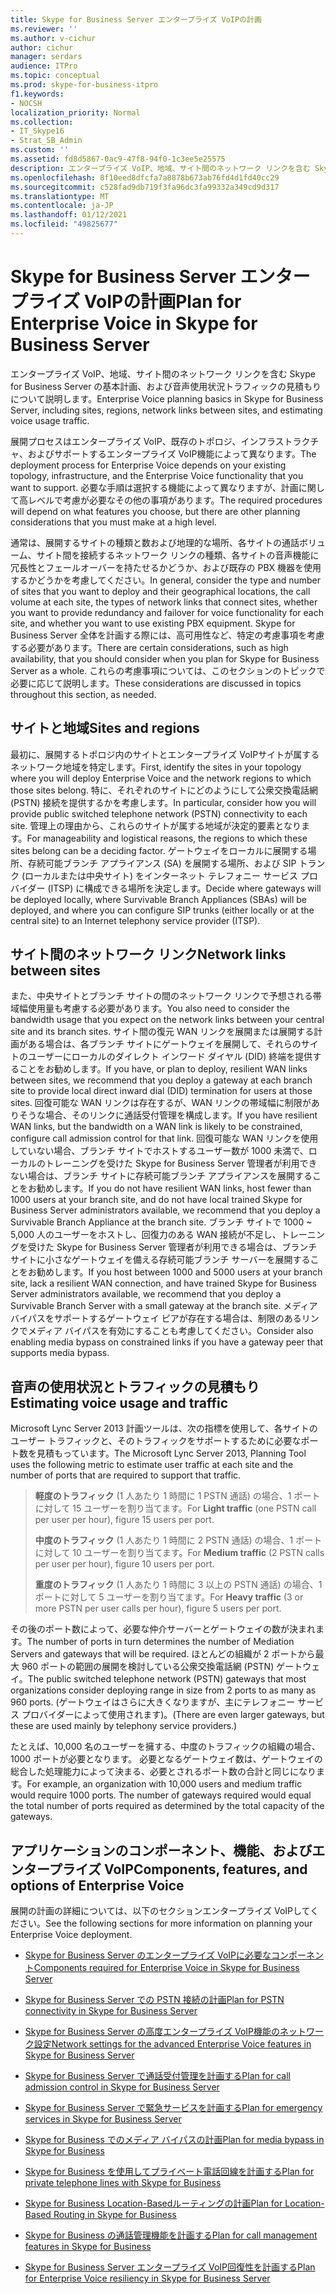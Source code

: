 ```yaml
---
title: Skype for Business Server エンタープライズ VoIPの計画
ms.reviewer: ''
ms.author: v-cichur
author: cichur
manager: serdars
audience: ITPro
ms.topic: conceptual
ms.prod: skype-for-business-itpro
f1.keywords:
- NOCSH
localization_priority: Normal
ms.collection:
- IT_Skype16
- Strat_SB_Admin
ms.custom: ''
ms.assetid: fd8d5867-0ac9-47f8-94f0-1c3ee5e25575
description: エンタープライズ VoIP、地域、サイト間のネットワーク リンクを含む Skype for Business Server の基本計画、および音声使用状況トラフィックの見積もりについて説明します。
ms.openlocfilehash: 8f10eed8dfcfa7a8878b673ab76fd4d1fd40cc29
ms.sourcegitcommit: c528fad9db719f3fa96dc3fa99332a349cd9d317
ms.translationtype: MT
ms.contentlocale: ja-JP
ms.lasthandoff: 01/12/2021
ms.locfileid: "49825677"
---
```

# <a name="plan-for-enterprise-voice-in-skype-for-business-server"></a><span data-ttu-id="80aef-103">Skype for Business Server エンタープライズ VoIPの計画</span><span class="sxs-lookup"><span data-stu-id="80aef-103">Plan for Enterprise Voice in Skype for Business Server</span></span>
 
<span data-ttu-id="80aef-104">エンタープライズ VoIP、地域、サイト間のネットワーク リンクを含む Skype for Business Server の基本計画、および音声使用状況トラフィックの見積もりについて説明します。</span><span class="sxs-lookup"><span data-stu-id="80aef-104">Enterprise Voice planning basics in Skype for Business Server, including sites, regions, network links between sites, and estimating voice usage traffic.</span></span>
  
<span data-ttu-id="80aef-105">展開プロセスはエンタープライズ VoIP、既存のトポロジ、インフラストラクチャ、およびサポートするエンタープライズ VoIP機能によって異なります。</span><span class="sxs-lookup"><span data-stu-id="80aef-105">The deployment process for Enterprise Voice depends on your existing topology, infrastructure, and the Enterprise Voice functionality that you want to support.</span></span> <span data-ttu-id="80aef-106">必要な手順は選択する機能によって異なりますが、計画に関して高レベルで考慮が必要なその他の事項があります。</span><span class="sxs-lookup"><span data-stu-id="80aef-106">The required procedures will depend on what features you choose, but there are other planning considerations that you must make at a high level.</span></span>
  
<span data-ttu-id="80aef-107">通常は、展開するサイトの種類と数および地理的な場所、各サイトの通話ボリューム、サイト間を接続するネットワーク リンクの種類、各サイトの音声機能に冗長性とフェールオーバーを持たせるかどうか、および既存の PBX 機器を使用するかどうかを考慮してください。</span><span class="sxs-lookup"><span data-stu-id="80aef-107">In general, consider the type and number of sites that you want to deploy and their geographical locations, the call volume at each site, the types of network links that connect sites, whether you want to provide redundancy and failover for voice functionality for each site, and whether you want to use existing PBX equipment.</span></span> <span data-ttu-id="80aef-108">Skype for Business Server 全体を計画する際には、高可用性など、特定の考慮事項を考慮する必要があります。</span><span class="sxs-lookup"><span data-stu-id="80aef-108">There are certain considerations, such as high availability, that you should consider when you plan for Skype for Business Server as a whole.</span></span> <span data-ttu-id="80aef-109">これらの考慮事項については、このセクションのトピックで必要に応じて説明します。</span><span class="sxs-lookup"><span data-stu-id="80aef-109">These considerations are discussed in topics throughout this section, as needed.</span></span>
  
## <a name="sites-and-regions"></a><span data-ttu-id="80aef-110">サイトと地域</span><span class="sxs-lookup"><span data-stu-id="80aef-110">Sites and regions</span></span>

<span data-ttu-id="80aef-111">最初に、展開するトポロジ内のサイトとエンタープライズ VoIPサイトが属するネットワーク地域を特定します。</span><span class="sxs-lookup"><span data-stu-id="80aef-111">First, identify the sites in your topology where you will deploy Enterprise Voice and the network regions to which those sites belong.</span></span> <span data-ttu-id="80aef-112">特に、それぞれのサイトにどのようにして公衆交換電話網 (PSTN) 接続を提供するかを考慮します。</span><span class="sxs-lookup"><span data-stu-id="80aef-112">In particular, consider how you will provide public switched telephone network (PSTN) connectivity to each site.</span></span> <span data-ttu-id="80aef-113">管理上の理由から、これらのサイトが属する地域が決定的要素となります。</span><span class="sxs-lookup"><span data-stu-id="80aef-113">For manageability and logistical reasons, the regions to which these sites belong can be a deciding factor.</span></span> <span data-ttu-id="80aef-114">ゲートウェイをローカルに展開する場所、存続可能ブランチ アプライアンス (SA) を展開する場所、および SIP トランク (ローカルまたは中央サイト) をインターネット テレフォニー サービス プロバイダー (ITSP) に構成できる場所を決定します。</span><span class="sxs-lookup"><span data-stu-id="80aef-114">Decide where gateways will be deployed locally, where Survivable Branch Appliances (SBAs) will be deployed, and where you can configure SIP trunks (either locally or at the central site) to an Internet telephony service provider (ITSP).</span></span>
  
## <a name="network-links-between-sites"></a><span data-ttu-id="80aef-115">サイト間のネットワーク リンク</span><span class="sxs-lookup"><span data-stu-id="80aef-115">Network links between sites</span></span>

<span data-ttu-id="80aef-116">また、中央サイトとブランチ サイトの間のネットワーク リンクで予想される帯域幅使用量も考慮する必要があります。</span><span class="sxs-lookup"><span data-stu-id="80aef-116">You also need to consider the bandwidth usage that you expect on the network links between your central site and its branch sites.</span></span> <span data-ttu-id="80aef-117">サイト間の復元 WAN リンクを展開または展開する計画がある場合は、各ブランチ サイトにゲートウェイを展開して、それらのサイトのユーザーにローカルのダイレクト インワード ダイヤル (DID) 終端を提供することをお勧めします。</span><span class="sxs-lookup"><span data-stu-id="80aef-117">If you have, or plan to deploy, resilient WAN links between sites, we recommend that you deploy a gateway at each branch site to provide local direct inward dial (DID) termination for users at those sites.</span></span> <span data-ttu-id="80aef-118">回復可能な WAN リンクは存在するが、WAN リンクの帯域幅に制限がありそうな場合、そのリンクに通話受付管理を構成します。</span><span class="sxs-lookup"><span data-stu-id="80aef-118">If you have resilient WAN links, but the bandwidth on a WAN link is likely to be constrained, configure call admission control for that link.</span></span> <span data-ttu-id="80aef-119">回復可能な WAN リンクを使用していない場合、ブランチ サイトでホストするユーザー数が 1000 未満で、ローカルのトレーニングを受けた Skype for Business Server 管理者が利用できない場合は、ブランチ サイトに存続可能ブランチ アプライアンスを展開することをお勧めします。</span><span class="sxs-lookup"><span data-stu-id="80aef-119">If you do not have resilient WAN links, host fewer than 1000 users at your branch site, and do not have local trained Skype for Business Server administrators available, we recommend that you deploy a Survivable Branch Appliance at the branch site.</span></span> <span data-ttu-id="80aef-120">ブランチ サイトで 1000 ~ 5,000 人のユーザーをホストし、回復力のある WAN 接続が不足し、トレーニングを受けた Skype for Business Server 管理者が利用できる場合は、ブランチ サイトに小さなゲートウェイを備える存続可能ブランチ サーバーを展開することをお勧めします。</span><span class="sxs-lookup"><span data-stu-id="80aef-120">If you host between 1000 and 5000 users at your branch site, lack a resilient WAN connection, and have trained Skype for Business Server administrators available, we recommend that you deploy a Survivable Branch Server with a small gateway at the branch site.</span></span> <span data-ttu-id="80aef-121">メディア バイパスをサポートするゲートウェイ ピアが存在する場合は、制限のあるリンクでメディア バイパスを有効にすることも考慮してください。</span><span class="sxs-lookup"><span data-stu-id="80aef-121">Consider also enabling media bypass on constrained links if you have a gateway peer that supports media bypass.</span></span>
  
## <a name="estimating-voice-usage-and-traffic"></a><span data-ttu-id="80aef-122">音声の使用状況とトラフィックの見積もり</span><span class="sxs-lookup"><span data-stu-id="80aef-122">Estimating voice usage and traffic</span></span>

<span data-ttu-id="80aef-123">Microsoft Lync Server 2013 計画ツールは、次の指標を使用して、各サイトのユーザー トラフィックと、そのトラフィックをサポートするために必要なポート数を見積もっています。</span><span class="sxs-lookup"><span data-stu-id="80aef-123">The Microsoft Lync Server 2013, Planning Tool uses the following metric to estimate user traffic at each site and the number of ports that are required to support that traffic.</span></span>
  
> <span data-ttu-id="80aef-124">**軽度のトラフィック** (1 人あたり 1 時間に 1 PSTN 通話) の場合、1 ポートに対して 15 ユーザーを割り当てます。</span><span class="sxs-lookup"><span data-stu-id="80aef-124">For **Light traffic** (one PSTN call per user per hour), figure 15 users per port.</span></span>
> 
> <span data-ttu-id="80aef-125">**中度のトラフィック** (1 人あたり 1 時間に 2 PSTN 通話) の場合、1 ポートに対して 10 ユーザーを割り当てます。</span><span class="sxs-lookup"><span data-stu-id="80aef-125">For **Medium traffic** (2 PSTN calls per user per hour), figure 10 users per port.</span></span>
> 
> <span data-ttu-id="80aef-126">**重度のトラフィック** (1 人あたり 1 時間に 3 以上の PSTN 通話) の場合、1 ポートに対して 5 ユーザーを割り当てます。</span><span class="sxs-lookup"><span data-stu-id="80aef-126">For **Heavy traffic** (3 or more PSTN per user calls per hour), figure 5 users per port.</span></span>
    
<span data-ttu-id="80aef-127">その後のポート数によって、必要な仲介サーバーとゲートウェイの数が決まれます。</span><span class="sxs-lookup"><span data-stu-id="80aef-127">The number of ports in turn determines the number of Mediation Servers and gateways that will be required.</span></span> <span data-ttu-id="80aef-128">ほとんどの組織が 2 ポートから最大 960 ポートの範囲の展開を検討している公衆交換電話網 (PSTN) ゲートウェイ。</span><span class="sxs-lookup"><span data-stu-id="80aef-128">The public switched telephone network (PSTN) gateways that most organizations consider deploying range in size from 2 ports to as many as 960 ports.</span></span> <span data-ttu-id="80aef-129">(ゲートウェイはさらに大きくなりますが、主にテレフォニー サービス プロバイダーによって使用されます)。</span><span class="sxs-lookup"><span data-stu-id="80aef-129">(There are even larger gateways, but these are used mainly by telephony service providers.)</span></span>
  
<span data-ttu-id="80aef-p106">たとえば、10,000 名のユーザーを擁する、中度のトラフィックの組織の場合、1000 ポートが必要となります。 必要となるゲートウェイ数は、ゲートウェイの総合した処理能力によって決まる、必要とされるポート数の合計と同じになります。</span><span class="sxs-lookup"><span data-stu-id="80aef-p106">For example, an organization with 10,000 users and medium traffic would require 1000 ports. The number of gateways required would equal the total number of ports required as determined by the total capacity of the gateways.</span></span>
  
## <a name="components-features-and-options-of-enterprise-voice"></a><span data-ttu-id="80aef-132">アプリケーションのコンポーネント、機能、およびエンタープライズ VoIP</span><span class="sxs-lookup"><span data-stu-id="80aef-132">Components, features, and options of Enterprise Voice</span></span>

<span data-ttu-id="80aef-133">展開の計画の詳細については、以下のセクションエンタープライズ VoIPしてください。</span><span class="sxs-lookup"><span data-stu-id="80aef-133">See the following sections for more information on planning your Enterprise Voice deployment.</span></span>
  
- [<span data-ttu-id="80aef-134">Skype for Business Server のエンタープライズ VoIPに必要なコンポーネント</span><span class="sxs-lookup"><span data-stu-id="80aef-134">Components required for Enterprise Voice in Skype for Business Server</span></span>](components-required-for-enterprise-voice.md)
    
- [<span data-ttu-id="80aef-135">Skype for Business Server での PSTN 接続の計画</span><span class="sxs-lookup"><span data-stu-id="80aef-135">Plan for PSTN connectivity in Skype for Business Server</span></span>](pstn-connectivity-0.md)
    
- [<span data-ttu-id="80aef-136">Skype for Business Server の高度エンタープライズ VoIP機能のネットワーク設定</span><span class="sxs-lookup"><span data-stu-id="80aef-136">Network settings for the advanced Enterprise Voice features in Skype for Business Server</span></span>](network-settings-for-advanced-features.md)
    
- [<span data-ttu-id="80aef-137">Skype for Business Server で通話受付管理を計画する</span><span class="sxs-lookup"><span data-stu-id="80aef-137">Plan for call admission control in Skype for Business Server</span></span>](call-admission-control.md)
    
- [<span data-ttu-id="80aef-138">Skype for Business Server で緊急サービスを計画する</span><span class="sxs-lookup"><span data-stu-id="80aef-138">Plan for emergency services in Skype for Business Server</span></span>](emergency-services.md)
    
- [<span data-ttu-id="80aef-139">Skype for Business でのメディア バイパスの計画</span><span class="sxs-lookup"><span data-stu-id="80aef-139">Plan for media bypass in Skype for Business</span></span>](media-bypass.md)
    
- [<span data-ttu-id="80aef-140">Skype for Business を使用してプライベート電話回線を計画する</span><span class="sxs-lookup"><span data-stu-id="80aef-140">Plan for private telephone lines with Skype for Business</span></span>](private-telephone-lines.md)
    
- [<span data-ttu-id="80aef-141">Skype for Business Location-Basedルーティングの計画</span><span class="sxs-lookup"><span data-stu-id="80aef-141">Plan for Location-Based Routing in Skype for Business</span></span>](location-based-routing.md)
    
- [<span data-ttu-id="80aef-142">Skype for Business の通話管理機能を計画する</span><span class="sxs-lookup"><span data-stu-id="80aef-142">Plan for call management features in Skype for Business</span></span>](call-management-features.md)
    
- [<span data-ttu-id="80aef-143">Skype for Business Server エンタープライズ VoIP回復性を計画する</span><span class="sxs-lookup"><span data-stu-id="80aef-143">Plan for Enterprise Voice resiliency in Skype for Business Server</span></span>](enterprise-voice-resiliency.md)
    

